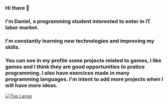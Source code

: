 ### Hi there 👋

### I'm Daniel, a programming student interested to enter in IT labor market.

### I'm constantly learning new technologies and improving my skills.

### You can see in my profile some projects related to games, I like games and I think they are good opportunities to pratice programming. I also have exercices made in many programming languages. I'm intent to add more projects when I will have more ideas.

<!--
**dan2221/dan2221** is a ✨ _special_ ✨ repository because its `README.md` (this file) appears on your GitHub profile.

Here are some ideas to get you started:

- 🔭 I’m currently working on ...
- 🌱 I’m currently learning ...
- 👯 I’m looking to collaborate on ...
- 🤔 I’m looking for help with ...
- 💬 Ask me about ...
- 📫 How to reach me: ...
- 😄 Pronouns: ...
- ⚡ Fun fact: ...
-->

[![Top Langs](https://github-readme-stats.vercel.app/api/top-langs/?username=dan2221&layout=compact&theme=dark)](https://github.com/anuraghazra/github-readme-stats)
